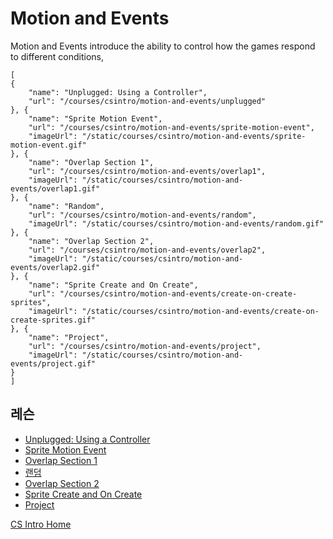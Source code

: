 # Motion and Events

Motion and Events introduce the ability to control how the games respond to different conditions,

```codecard
[
{
    "name": "Unplugged: Using a Controller",
    "url": "/courses/csintro/motion-and-events/unplugged"
}, {
    "name": "Sprite Motion Event",
    "url": "/courses/csintro/motion-and-events/sprite-motion-event",
    "imageUrl": "/static/courses/csintro/motion-and-events/sprite-motion-event.gif"
}, {
    "name": "Overlap Section 1",
    "url": "/courses/csintro/motion-and-events/overlap1",
    "imageUrl": "/static/courses/csintro/motion-and-events/overlap1.gif"
}, {
    "name": "Random",
    "url": "/courses/csintro/motion-and-events/random",
    "imageUrl": "/static/courses/csintro/motion-and-events/random.gif"
}, {
    "name": "Overlap Section 2",
    "url": "/courses/csintro/motion-and-events/overlap2",
    "imageUrl": "/static/courses/csintro/motion-and-events/overlap2.gif"
}, {
    "name": "Sprite Create and On Create",
    "url": "/courses/csintro/motion-and-events/create-on-create-sprites",
    "imageUrl": "/static/courses/csintro/motion-and-events/create-on-create-sprites.gif"
}, {
    "name": "Project",
    "url": "/courses/csintro/motion-and-events/project",
    "imageUrl": "/static/courses/csintro/motion-and-events/project.gif"
}
]
```

## 레슨

* [Unplugged: Using a Controller](/courses/csintro/motion-and-events/unplugged)
* [Sprite Motion Event](/courses/csintro/motion-and-events/sprite-motion-event)
* [Overlap Section 1](/courses/csintro/motion-and-events/overlap1)
* [랜덤](/courses/csintro/motion-and-events/random)
* [Overlap Section 2](/courses/csintro/motion-and-events/overlap2)
* [Sprite Create and On Create](/courses/csintro/motion-and-events/create-on-create-sprites)
* [Project](/courses/csintro/motion-and-events/project)

[CS Intro Home](/courses/csintro)